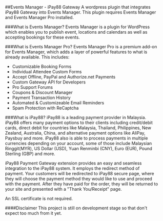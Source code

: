 ##Events Manager - iPay88 Gateway
A wordpress plugin that integrates iPay88 Gateway into Events Manager. This plugin requires Events Manager and Events Manager Pro installed.

###What is Events Manager?
Events Manager is a plugin for WordPress which enables you to publish event, locations and calendars as well as accepting bookings for these events.


###What is Events Manager Pro?
Events Manager Pro is a premium add-on for Events Manager, which adds a layer of powerful features to what is already available. This includes:
- Customizable Booking Forms
- Individual Attendee Custom Forms
- Accept Offline, PayPal and Authorize.net Payments
- Custom Gateway API for Developers
- Pro Support Forums
- Coupons & Discount Manager
- Payment Transaction History
- Automated & Customizeable Email Reminders
- Spam Protection with ReCaptcha

###What is iPay88?
iPay88 is a leading payment provider in Malaysia. iPay88 offers many payment options to their clients including credit/debit cards, direct debit for countries like Malaysia, Thailand, Philippines, New Zealand, Australia, China, and alternative payment options like AliPay, Paysbuy and more. iPay88 also is able to process payments in multiple currencies depending on your account, some of those include Malaysian Ringgit(MYR), US Dollar (USD), Yuan Renminbi (CNY), Euro (EUR), Pound Sterling (GBP) and more.

iPay88 Payment Gateway extension provides an easy and seamless integration to the iPay88 system. It employs the redirect method of payment. Your customers will be redirected to iPay88 secure page, where they will choose the payment method they would like to use and proceed with the payment. After they have paid for the order, they will be returned to your site and presented with a "Thank You/Receipt" page.

An SSL certificate is not required.


####Disclaimer
This project is still on development stage so that don't expect too much from it yet.
